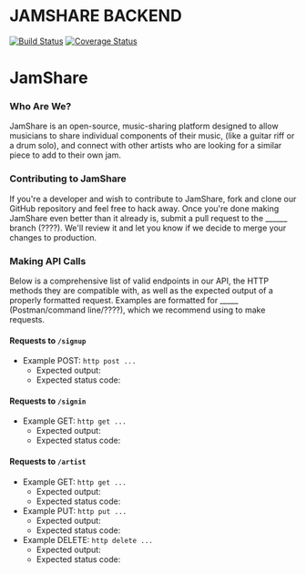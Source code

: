 # JAMSHARE BACKEND
[![Build Status](https://travis-ci.org/ChristopherSClosser/JamShare-API.svg?branch=master)](https://travis-ci.org/ChristopherSClosser/JamShare-API)
[![Coverage Status](https://coveralls.io/repos/github/ChristopherSClosser/JamShare-API/badge.svg?branch=master)](https://coveralls.io/github/ChristopherSClosser/JamShare-API?branch=master)

# JamShare

### Who Are We?
JamShare is an open-source, music-sharing platform designed to allow musicians to share individual components of their music, (like a guitar riff or a drum solo), and connect with other artists who are looking for a similar piece to add to their own jam.

### Contributing to JamShare
If you're a developer and wish to contribute to JamShare, fork and clone our GitHub repository and feel free to hack away. Once you're done making JamShare even better than it already is, submit a pull request to the ______ branch (????). We'll review it and let you know if we decide to merge your changes to production.

### Making API Calls
Below is a comprehensive list of valid endpoints in our API, the HTTP methods they are compatible with, as well as the expected output of a properly formatted request. Examples are formatted for _____ (Postman/command line/????), which we recommend using to make requests.

#### Requests to ```/signup```
- Example POST: ```http post ...```
  - Expected output:
  - Expected status code:

#### Requests to ```/signin```
- Example GET: ```http get ...```
  - Expected output:
  - Expected status code:

#### Requests to ```/artist```
- Example GET: ```http get ...```
  - Expected output:
  - Expected status code:
- Example PUT: ```http put ...```
  - Expected output:
  - Expected status code:
- Example DELETE: ```http delete ...```
  - Expected output:
  - Expected status code:
